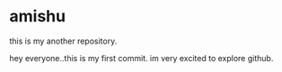 # amishu
this is my another repository.



hey everyone..this is my first commit.
im very excited to explore github.
